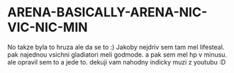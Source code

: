 # ARENA-BASICALLY-ARENA-NIC-VIC-NIC-MIN
 No takze byla to hruza ale da se to :)
Jakoby nejdriv sem tam mel lifesteal.
pak najednou vsichni gladiatori meli godmode.
a pak sem mel hp v minusu.
ale opravil sem to a jede to.
dekuji vam nahodny indicky muzi z youtubu :D
